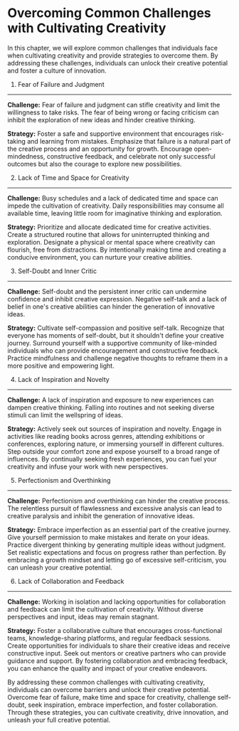 Overcoming Common Challenges with Cultivating Creativity
====================================================================

In this chapter, we will explore common challenges that individuals face when cultivating creativity and provide strategies to overcome them. By addressing these challenges, individuals can unlock their creative potential and foster a culture of innovation.

1. Fear of Failure and Judgment
-------------------------------

**Challenge:** Fear of failure and judgment can stifle creativity and limit the willingness to take risks. The fear of being wrong or facing criticism can inhibit the exploration of new ideas and hinder creative thinking.

**Strategy:** Foster a safe and supportive environment that encourages risk-taking and learning from mistakes. Emphasize that failure is a natural part of the creative process and an opportunity for growth. Encourage open-mindedness, constructive feedback, and celebrate not only successful outcomes but also the courage to explore new possibilities.

2. Lack of Time and Space for Creativity
----------------------------------------

**Challenge:** Busy schedules and a lack of dedicated time and space can impede the cultivation of creativity. Daily responsibilities may consume all available time, leaving little room for imaginative thinking and exploration.

**Strategy:** Prioritize and allocate dedicated time for creative activities. Create a structured routine that allows for uninterrupted thinking and exploration. Designate a physical or mental space where creativity can flourish, free from distractions. By intentionally making time and creating a conducive environment, you can nurture your creative abilities.

3. Self-Doubt and Inner Critic
------------------------------

**Challenge:** Self-doubt and the persistent inner critic can undermine confidence and inhibit creative expression. Negative self-talk and a lack of belief in one's creative abilities can hinder the generation of innovative ideas.

**Strategy:** Cultivate self-compassion and positive self-talk. Recognize that everyone has moments of self-doubt, but it shouldn't define your creative journey. Surround yourself with a supportive community of like-minded individuals who can provide encouragement and constructive feedback. Practice mindfulness and challenge negative thoughts to reframe them in a more positive and empowering light.

4. Lack of Inspiration and Novelty
----------------------------------

**Challenge:** A lack of inspiration and exposure to new experiences can dampen creative thinking. Falling into routines and not seeking diverse stimuli can limit the wellspring of ideas.

**Strategy:** Actively seek out sources of inspiration and novelty. Engage in activities like reading books across genres, attending exhibitions or conferences, exploring nature, or immersing yourself in different cultures. Step outside your comfort zone and expose yourself to a broad range of influences. By continually seeking fresh experiences, you can fuel your creativity and infuse your work with new perspectives.

5. Perfectionism and Overthinking
---------------------------------

**Challenge:** Perfectionism and overthinking can hinder the creative process. The relentless pursuit of flawlessness and excessive analysis can lead to creative paralysis and inhibit the generation of innovative ideas.

**Strategy:** Embrace imperfection as an essential part of the creative journey. Give yourself permission to make mistakes and iterate on your ideas. Practice divergent thinking by generating multiple ideas without judgment. Set realistic expectations and focus on progress rather than perfection. By embracing a growth mindset and letting go of excessive self-criticism, you can unleash your creative potential.

6. Lack of Collaboration and Feedback
-------------------------------------

**Challenge:** Working in isolation and lacking opportunities for collaboration and feedback can limit the cultivation of creativity. Without diverse perspectives and input, ideas may remain stagnant.

**Strategy:** Foster a collaborative culture that encourages cross-functional teams, knowledge-sharing platforms, and regular feedback sessions. Create opportunities for individuals to share their creative ideas and receive constructive input. Seek out mentors or creative partners who can provide guidance and support. By fostering collaboration and embracing feedback, you can enhance the quality and impact of your creative endeavors.

By addressing these common challenges with cultivating creativity, individuals can overcome barriers and unlock their creative potential. Overcome fear of failure, make time and space for creativity, challenge self-doubt, seek inspiration, embrace imperfection, and foster collaboration. Through these strategies, you can cultivate creativity, drive innovation, and unleash your full creative potential.
